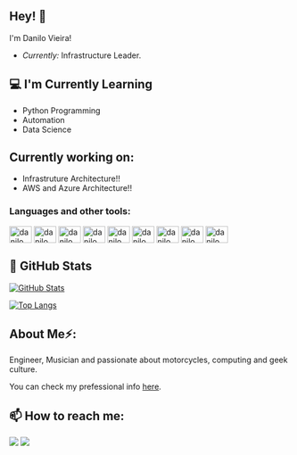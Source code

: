 ## Hey! 👋
I'm Danilo Vieira!
- <i>Currently:</i> Infrastructure Leader.

## 💻 I'm Currently Learning

- Python Programming
- Automation
- Data Science

## Currently working on:

- Infrastruture Architecture!!
- AWS and Azure Architecture!!

### Languages and other tools:
  
 <div style="display: inline_block">
    <img align="center" alt="danilo" height="30" width="40" src="https://cdn.jsdelivr.net/gh/devicons/devicon/icons/python/python-original.svg" />
    <img align="center" alt="danilo" height="30" width="40" src="https://cdn.jsdelivr.net/gh/devicons/devicon/icons/bash/bash-original.svg" />
    <img align="center" alt="danilo" height="30" width="40" src="https://cdn.jsdelivr.net/gh/devicons/devicon/icons/azure/azure-original-wordmark.svg" />
    <img align="center" alt="danilo" height="30" width="40" src="https://cdn.jsdelivr.net/gh/devicons/devicon/icons/amazonwebservices/amazonwebservices-plain-wordmark.svg" />
    <img align="center" alt="danilo" height="30" width="40" src="https://cdn.jsdelivr.net/gh/devicons/devicon/icons/googlecloud/googlecloud-original.svg" />
    <img align="center" alt="danilo" height="30" width="40" src="https://cdn.jsdelivr.net/gh/devicons/devicon/icons/linux/linux-original.svg" />
    <img align="center" alt="danilo" height="30" width="40" src="https://cdn.jsdelivr.net/gh/devicons/devicon/icons/docker/docker-original-wordmark.svg" />
    <img align="center" alt="danilo" height="30" width="40" src="https://cdn.jsdelivr.net/gh/devicons/devicon/icons/mongodb/mongodb-original-wordmark.svg" />
    <img align="center" alt="danilo" height="30" width="40" src="https://cdn.jsdelivr.net/gh/devicons/devicon/icons/postgresql/postgresql-original-wordmark.svg" />
    
</div> 

## 👀 GitHub Stats

[![GitHub Stats](https://github-readme-streak-stats.herokuapp.com/?user=danvieiranjos)](#)

[![Top Langs](https://github-readme-stats.vercel.app/api/top-langs/?username=danvieiranjos&layout=compact)](#)

## About Me⚡:
Engineer, Musician and passionate about motorcycles, computing and geek culture.

You can check my prefessional info [here](https://linktr.ee/danvieiranjos).


## 📫 How to reach me:


<div> 
  <a href="https://www.instagram.com/danvieiranjos/" target="_blank"><img src="https://img.shields.io/badge/Instagram-E4405F?style=for-the-badge&logo=instagram&logoColor=white" target="_blank"></a>
  <a href="https://www.linkedin.com/in/danvieiranjos/" target="_blank"><img src="https://img.shields.io/badge/-LinkedIn-%230077B5?style=for-the-badge&logo=linkedin&logoColor=white" target="_blank"></a>
      
</div>


<!-- [Snake animation](https://github.com/danvieiranjos/danvieiranjos/blob/output/github-contribution-grid-snake.svg) ->


<!--
**danvieiranjos/danvieiranjos** is a ✨ _special_ ✨ repository because its `README.md` (this file) appears on your GitHub profile.

Here are some ideas to get you started:

- 🔭 I’m currently working on ...
- 🌱 I’m currently learning ...
- 👯 I’m looking to collaborate on ...
- 🤔 I’m looking for help with ...
- 💬 Ask me about ...
- 📫 How to reach me: ...
- 😄 Pronouns: ...
- ⚡ Fun fact: ...
-->
